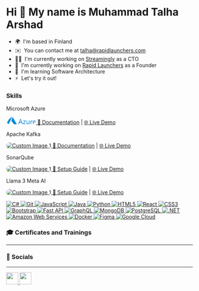 Hi 🚴 My name is Muhammad Talha Arshad
======================================

* 🌍  I'm based in Finland
* ✉️  You can contact me at [talha@rapidlaunchers.com](mailto:talha@rapidlaunchers.com)
* 👨‍💻  I'm currently working on [Streamingly](http://streamingly.net/) as a CTO
* 🚀  I'm currently working on [Rapid Launchers](http://rapidlaunchers.com/) as a Founder
* 🧠  I'm learning Software Architecture
* ⚡  Let's try it out!

### Skills
Microsoft Azure
  <p>
    <a href="https://github.com/talha469" target="_blank" rel="noreferrer">
      <img src="https://github.com/talha469/talha469/blob/main/images.png?raw=true" alt="Custom Image 1" style="width: 80px; height: 20px; border-radius: 12px; object-fit: cover;" />
    </a>
    <a href="https://github.com/talha469/Documentation/tree/main/Azure" target="_blank" rel="noreferrer"> 📑 Documentation</a> | 
    <a href="https://github.com/talha469/Documentation/blob/main/Common/comingSoon.md" target="_blank" rel="noreferrer"> 🌐 Live Demo</a>

  </p>

  Apache Kafka
<p>
  <a href="https://github.com/your-repository" target="_blank" rel="noreferrer">
    <img src="https://miro.medium.com/v2/resize:fit:1400/1*y-8NaBH83BMBjuzDj40SVw.jpeg" alt="Custom Image 1" style="width: 80px; height: 40px; border-radius: 12px; object-fit: cover;" />
  </a>
  <a href="https://github.com/your-repository/documentation-link" target="_blank" rel="noreferrer"> 📑 Documentation</a> | 
  <a href="https://github.com/your-repository/demo-link" target="_blank" rel="noreferrer"> 🌐 Live Demo</a>
</p>


SonarQube
<p>
  <a href="https://github.com/your-repository" target="_blank" rel="noreferrer">
    <img src="https://lh3.googleusercontent.com/Gzn87UteQMOjYLVJd5MzPtve0lVx2UZEfzuWUqQQXorj0rpZmwNA41sho_idBjx8n47mWwvQCReX-ZyN1fyUYw" alt="Custom Image 1" style="width: 80px; height: 40px; border-radius: 12px; object-fit: cover;" />
  </a>
   <a href="https://github.com/talha469/Documentation/tree/main/SonarQube" target="_blank" rel="noreferrer"> 📑 Setup Guide</a> | 
  <a href="https://github.com/your-repository/demo-link" target="_blank" rel="noreferrer"> 🌐 Live Demo</a>
</p>

  Llama 3 Meta AI
<p>
  <a href="https://github.com/your-repository" target="_blank" rel="noreferrer">
    <img src="https://ollama.com/public/blog/meta-ollama-llama3.png" alt="Custom Image 1" style="width: 80px; height: 40px; border-radius: 12px; object-fit: cover;" />
  </a>
   <a href="https://github.com/talha469/Documentation/tree/main/SonarQube" target="_blank" rel="noreferrer"> 📑 Setup Guide</a> | 
  <a href="https://github.com/your-repository/demo-link" target="_blank" rel="noreferrer"> 🌐 Live Demo</a>
</p>

<a href="https://docs.microsoft.com/en-us/dotnet/csharp/" target="_blank" rel="noreferrer">
  <img src="https://raw.githubusercontent.com/danielcranney/readme-generator/main/public/icons/skills/csharp-colored.svg" width="36" height="36" alt="C#" />
</a>     
<a href="https://git-scm.com/" target="_blank" rel="noreferrer">
  <img src="https://raw.githubusercontent.com/danielcranney/readme-generator/main/public/icons/skills/git-colored.svg" width="36" height="36" alt="Git" />
</a>
<a href="https://developer.mozilla.org/en-US/docs/Web/JavaScript" target="_blank" rel="noreferrer">
  <img src="https://raw.githubusercontent.com/danielcranney/readme-generator/main/public/icons/skills/javascript-colored.svg" width="36" height="36" alt="JavaScript" />
</a>
<a href="https://www.oracle.com/java/" target="_blank" rel="noreferrer">
  <img src="https://raw.githubusercontent.com/danielcranney/readme-generator/main/public/icons/skills/java-colored.svg" width="36" height="36" alt="Java" />
</a>
<a href="https://www.python.org/" target="_blank" rel="noreferrer">
  <img src="https://raw.githubusercontent.com/danielcranney/readme-generator/main/public/icons/skills/python-colored.svg" width="36" height="36" alt="Python" />
</a>
<a href="https://developer.mozilla.org/en-US/docs/Glossary/HTML5" target="_blank" rel="noreferrer">
  <img src="https://raw.githubusercontent.com/danielcranney/readme-generator/main/public/icons/skills/html5-colored.svg" width="36" height="36" alt="HTML5" />
</a>
<a href="https://reactjs.org/" target="_blank" rel="noreferrer">
  <img src="https://raw.githubusercontent.com/danielcranney/readme-generator/main/public/icons/skills/react-colored.svg" width="36" height="36" alt="React" />
</a>
<a href="https://www.w3.org/TR/CSS/#css" target="_blank" rel="noreferrer">
  <img src="https://raw.githubusercontent.com/danielcranney/readme-generator/main/public/icons/skills/css3-colored.svg" width="36" height="36" alt="CSS3" />
</a>
<a href="https://jquery.com/" target="_blank" rel="noreferrer">
  <img src="https://raw.githubusercontent.com/danielcranney/readme-generator/main/public/icons/skills/bootstrap-colored.svg" width="36" height="36" alt="Bootstrap" />
</a>
<a href="https://fastapi.tiangolo.com/" target="_blank" rel="noreferrer">
  <img src="https://raw.githubusercontent.com/danielcranney/readme-generator/main/public/icons/skills/fastapi-colored.svg" width="36" height="36" alt="Fast API" />
</a>
<a href="https://graphql.org/" target="_blank" rel="noreferrer">
  <img src="https://raw.githubusercontent.com/danielcranney/readme-generator/main/public/icons/skills/graphql-colored.svg" width="36" height="36" alt="GraphQL" />
</a>
<a href="https://www.mongodb.com/" target="_blank" rel="noreferrer">
  <img src="https://raw.githubusercontent.com/danielcranney/readme-generator/main/public/icons/skills/mongodb-colored.svg" width="36" height="36" alt="MongoDB" />
</a>
<a href="https://www.postgresql.org/" target="_blank" rel="noreferrer">
  <img src="https://raw.githubusercontent.com/danielcranney/readme-generator/main/public/icons/skills/postgresql-colored.svg" width="36" height="36" alt="PostgreSQL" />
</a>
<a href="https://firebase.google.com/" target="_blank" rel="noreferrer">
  <img src="https://raw.githubusercontent.com/danielcranney/readme-generator/main/public/icons/skills/dot-net-colored.svg" width="36" height="36" alt=".NET" />
</a>
<a href="https://aws.amazon.com" target="_blank" rel="noreferrer">
  <img src="https://raw.githubusercontent.com/danielcranney/readme-generator/main/public/icons/skills/aws-colored.svg" width="36" height="36" alt="Amazon Web Services" />
</a>
<a href="https://www.docker.com/" target="_blank" rel="noreferrer">
  <img src="https://raw.githubusercontent.com/danielcranney/readme-generator/main/public/icons/skills/docker-colored.svg" width="36" height="36" alt="Docker" />
</a>
<a href="https://www.raspberrypi.org/" target="_blank" rel="noreferrer">
  <img src="https://raw.githubusercontent.com/danielcranney/readme-generator/main/public/icons/skills/figma-colored.svg" width="36" height="36" alt="Figma" />
</a>
<a href="https://cloud.google.com/" target="_blank" rel="noreferrer">
  <img src="https://raw.githubusercontent.com/danielcranney/readme-generator/main/public/icons/skills/googlecloud-colored.svg" width="36" height="36" alt="Google Cloud" />
</a>
</p>

### 🎓 Certificates and Trainings
---



### 🤝 Socials
---

<p align="left"> <a href="https://www.linkedin.com/in/muhammad-talha-arshad-973b7a165/" target="_blank" rel="noreferrer"> <picture> <source media="(prefers-color-scheme: dark)" srcset="https://raw.githubusercontent.com/danielcranney/readme-generator/main/public/icons/socials/linkedin-dark.svg" /> <source media="(prefers-color-scheme: light)" srcset="https://raw.githubusercontent.com/danielcranney/readme-generator/main/public/icons/socials/linkedin.svg" /> <img src="https://raw.githubusercontent.com/danielcranney/readme-generator/main/public/icons/socials/linkedin.svg" width="32" height="32" /> </picture> </a> <a href="http://www.medium.com/@talhaarshad469" target="_blank" rel="noreferrer"> <picture> <source media="(prefers-color-scheme: dark)" srcset="https://raw.githubusercontent.com/danielcranney/readme-generator/main/public/icons/socials/medium-dark.svg" /> <source media="(prefers-color-scheme: light)" srcset="https://raw.githubusercontent.com/danielcranney/readme-generator/main/public/icons/socials/medium.svg" /> <img src="https://raw.githubusercontent.com/danielcranney/readme-generator/main/public/icons/socials/medium.svg" width="32" height="32" /> </picture> </a></p>
